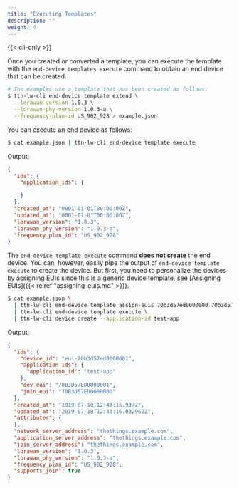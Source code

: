 ```yaml
---
title: "Executing Templates"
description: ""
weight: 4
---
```


{{< cli-only >}}

Once you created or converted a template, you can execute the template with the `end-device templates execute` command to obtain an end device that can be created.

```bash
# The examples use a template that has been created as follows:
$ ttn-lw-cli end-device template extend \
  --lorawan-version 1.0.3 \
  --lorawan-phy-version 1.0.3-a \
  --frequency-plan-id US_902_928 > example.json
```

You can execute an end device as follows:

```bash
$ cat example.json | ttn-lw-cli end-device template execute
```

Output:

```json
{
  "ids": {
    "application_ids": {

    }
  },
  "created_at": "0001-01-01T00:00:00Z",
  "updated_at": "0001-01-01T00:00:00Z",
  "lorawan_version": "1.0.3",
  "lorawan_phy_version": "1.0.3-a",
  "frequency_plan_id": "US_902_928"
}
```

The `end-device template execute` command **does not create** the end device. You can, however, easily pipe the output of `end-device template execute` to create the device. But first, you need to personalize the devices by assigning EUIs since this is a generic device template, see [Assigning EUIs]({{< relref "assigning-euis.md" >}}).

```bash
$ cat example.json \
  | ttn-lw-cli end-device template assign-euis 70b3d57ed0000000 70b3d57ed0000001 \
  | ttn-lw-cli end-device template execute \
  | ttn-lw-cli device create --application-id test-app
```

Output:

```json
{
  "ids": {
    "device_id": "eui-70b3d57ed0000001",
    "application_ids": {
      "application_id": "test-app"
    },
    "dev_eui": "70B3D57ED0000001",
    "join_eui": "70B3D57ED0000000"
  },
  "created_at": "2019-07-18T12:43:15.937Z",
  "updated_at": "2019-07-18T12:43:16.032962Z",
  "attributes": {
  },
  "network_server_address": "thethings.example.com",
  "application_server_address": "thethings.example.com",
  "join_server_address": "thethings.example.com",
  "lorawan_version": "1.0.3",
  "lorawan_phy_version": "1.0.3-a",
  "frequency_plan_id": "US_902_928",
  "supports_join": true
}
```
